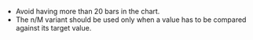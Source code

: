 - Avoid having more than 20 bars in the chart.
- The n/M variant should be used only when a value has to be compared against its target value.
